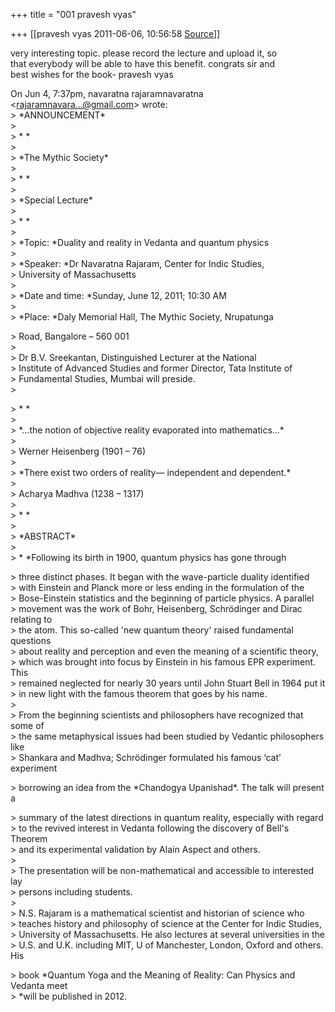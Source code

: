 +++
title = "001 pravesh vyas"

+++
[[pravesh vyas	2011-06-06, 10:56:58 [Source](https://groups.google.com/g/bvparishat/c/WXl_3AtAPJo)]]



very interesting topic. please record the lecture and upload it, so  
that everybody will be able to have this benefit. congrats sir and  
best wishes for the book- pravesh vyas  
  
On Jun 4, 7:37pm, navaratna rajaramnavaratna  
\<[rajaramnavara...@gmail.com]()\> wrote:  
\> \*ANNOUNCEMENT\*  
\>  
\> \* \*  
\>  
\> \*The Mythic Society\*  
\>  
\> \* \*  
\>  
\> \*Special Lecture\*  
\>  
\> \* \*  
\>  
\> \*Topic: \*Duality and reality in Vedanta and quantum physics  
\>  
\> \*Speaker:     \*Dr Navaratna Rajaram, Center for Indic Studies,  
\> University of Massachusetts  
\>  
\> \*Date and time:      \*Sunday, June 12, 2011; 10:30 AM  
\>  
\> \*Place:       \*Daly Memorial Hall, The Mythic Society, Nrupatunga  

\> Road, Bangalore – 560 001  
\>  
\>       Dr B.V. Sreekantan, Distinguished Lecturer at the National  
\> Institute of Advanced Studies and former Director, Tata Institute of  
\> Fundamental Studies, Mumbai will preside.  
\>  

\> \* \*  
\>  
\> \*…the notion of objective reality evaporated into mathematics…\*  
\>  
\> Werner Heisenberg (1901 – 76)  
\>  
\> \*There exist two orders of reality— independent and dependent.\*  
\>  
\> Acharya Madhva (1238 – 1317)  
\>  
\> \* \*  
\>  
\> \*ABSTRACT\*  
\>  
\> \*      \*Following its birth in 1900, quantum physics has gone through  

\> three distinct phases. It began with the wave-particle duality identified  
\> with Einstein and Planck more or less ending in the formulation of the  
\> Bose-Einstein statistics and the beginning of particle physics. A parallel  
\> movement was the work of Bohr, Heisenberg, Schrödinger and Dirac relating to  
\> the atom. This so-called 'new quantum theory' raised fundamental questions  
\> about reality and perception and even the meaning of a scientific theory,  
\> which was brought into focus by Einstein in his famous EPR experiment. This  
\> remained neglected for nearly 30 years until John Stuart Bell in 1964 put it  
\> in new light with the famous theorem that goes by his name.  
\>  
\> From the beginning scientists and philosophers have recognized that some of  
\> the same metaphysical issues had been studied by Vedantic philosophers like  
\> Shankara and Madhva; Schrödinger formulated his famous ‘cat’ experiment  

\> borrowing an idea from the \*Chandogya Upanishad\*. The talk will present a  

\> summary of the latest directions in quantum reality, especially with regard  
\> to the revived interest in Vedanta following the discovery of Bell's Theorem  
\> and its experimental validation by Alain Aspect and others.  
\>  
\> The presentation will be non-mathematical and accessible to interested lay  
\> persons including students.  
\>  
\> N.S. Rajaram is a mathematical scientist and historian of science who  
\> teaches history and philosophy of science at the Center for Indic Studies,  
\> University of Massachusetts. He also lectures at several universities in the  
\> U.S. and U.K. including MIT, U of Manchester, London, Oxford and others. His  

\> book \*Quantum Yoga and the Meaning of Reality: Can Physics and Vedanta meet  
\> \*will be published in 2012.

